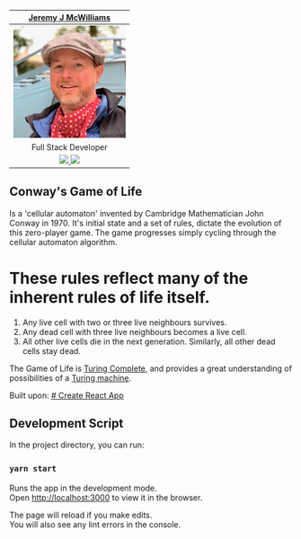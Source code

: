 
|  [Jeremy J McWilliams](https://jeremyjmcwilliams.com)|
| :---------------------------------------------------: |
| [<img src="./assets/jeremy-mcwilliams.jpg" width = "200" />](https://github.com/J2Macwilliams)   |
|Full Stack Developer |
| [<img src="https://github.com/favicon.ico" width="30"> ](https://github.com/J2Macwilliams)   [ <img src="https://static.licdn.com/sc/h/al2o9zrvru7aqj8e1x2rzsrca" width="30"> ](https://www.linkedin.com/in/jeremyjmcwilliams/) | 

## Conway's Game of Life ##

Is a 'cellular automaton' invented by Cambridge Mathematician John Conway in 1970. It's initial state and a set of rules, dictate the evolution of this zero-player game. The game progresses simply cycling through the cellular automaton algorithm. 

# These rules reflect many of the inherent rules of life itself.

1. Any live cell with two or three live neighbours survives.
2. Any dead cell with three live neighbours becomes a live cell.
3. All other live cells die in the next generation. Similarly, all other dead cells stay dead.

The Game of Life is [Turing Complete](https://en.wikipedia.org/wiki/Turing_completeness), and provides a great understanding of possibilities of a [Turing machine](https://en.wikipedia.org/wiki/Turing_machine).


Built upon:
[# Create React App](https://github.com/facebook/create-react-app) 

## Development Script

In the project directory, you can run:

### `yarn start`

Runs the app in the development mode.<br />
Open [http://localhost:3000](http://localhost:3000) to view it in the browser.

The page will reload if you make edits.<br />
You will also see any lint errors in the console.


